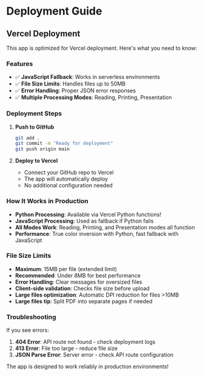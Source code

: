 # Deployment Guide

## Vercel Deployment

This app is optimized for Vercel deployment. Here's what you need to know:

### Features
- ✅ **JavaScript Fallback**: Works in serverless environments
- ✅ **File Size Limits**: Handles files up to 50MB
- ✅ **Error Handling**: Proper JSON error responses
- ✅ **Multiple Processing Modes**: Reading, Printing, Presentation

### Deployment Steps

1. **Push to GitHub**
   ```bash
   git add .
   git commit -m "Ready for deployment"
   git push origin main
   ```

2. **Deploy to Vercel**
   - Connect your GitHub repo to Vercel
   - The app will automatically deploy
   - No additional configuration needed

### How It Works in Production

- **Python Processing**: Available via Vercel Python functions!
- **JavaScript Processing**: Used as fallback if Python fails
- **All Modes Work**: Reading, Printing, and Presentation modes all function
- **Performance**: True color inversion with Python, fast fallback with JavaScript

### File Size Limits

- **Maximum**: 15MB per file (extended limit)
- **Recommended**: Under 8MB for best performance
- **Error Handling**: Clear messages for oversized files
- **Client-side validation**: Checks file size before upload
- **Large files optimization**: Automatic DPI reduction for files >10MB
- **Large files tip**: Split PDF into separate pages if needed

### Troubleshooting

If you see errors:
1. **404 Error**: API route not found - check deployment logs
2. **413 Error**: File too large - reduce file size
3. **JSON Parse Error**: Server error - check API route configuration

The app is designed to work reliably in production environments!
